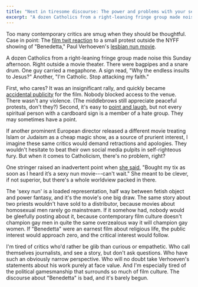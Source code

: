 ```yaml
---
title: "Next in tiresome discourse: The power and problems with your sexy nun movie"
excerpt: "A dozen Catholics from a right-leaning fringe group made noise this Sunday afternoon. Right outside a movie theater. There were bagpipes and a snare drum. One guy carried a megaphone. A sign read, \"Why the endless insults to Jesus?\" Another, \"I'm Catholic. Stop attacking my faith.\""
---
```

Too many contemporary critics are smug when they should be thoughtful. Case in point: The [film twit reaction](https://twitter.com/search?q=benedetta%20protest&src=typed_query) to a small protest outside the NYFF showing of "Benedetta," Paul Verhoeven's [lesbian nun movie](https://www.youtube.com/results?search_query=verhoeven+benedetta+trailer).

A dozen Catholics from a right-leaning fringe group made noise this Sunday afternoon. Right outside a movie theater. There were bagpipes and a snare drum. One guy carried a megaphone. A sign read, "Why the endless insults to Jesus?" Another, "I'm Catholic. Stop attacking my faith."

First, who cares? It was an insignificant rally, and quickly became [accidental publicity](https://twitter.com/TheNYFF/status/1442193742396465155) for the film. Nobody blocked access to the venue. There wasn't any violence. (The middlebrows still appreciate peaceful protests, don't they?) Second, it's easy to [point and laugh](https://twitter.com/TomiLaffly/status/1442202169386536961), but not every spiritual person with a cardboard sign is a member of a hate group. They may sometimes have a point.

If another prominent European director released a different movie treating Islam or Judaism as a cheap magic show, as a source of prurient interest, I imagine these same critics would demand retractions and apologies. They wouldn't hesitate to beat their own social media pulpits in self-righteous fury. But when it comes to Catholicism, there's no problem, right?

One stringer raised an inadvertent point when [she said](https://twitter.com/TomiLaffly/status/1442198523198337025), "Bought my tix as soon as I heard it’s a sexy nun movie---can't wait." She meant to be clever, if not superior, but there's a whole worldview packed in there.

The 'sexy nun' is a loaded representation, half way between fetish object and power fantasy, and it's the movie's one big draw. The same story about two priests wouldn't have sold to a distributor, because movies about homosexual men rarely go mainstream. If it somehow had, nobody would be gleefully posting about it, because contemporary film culture doesn't champion gay men in quite the same overzealous way it will champion gay women. If "Benedetta" were an earnest film about religious life, the public interest would approach zero, and the critical interest would follow.

I'm tired of critics who'd rather be glib than curious or empathetic. Who call themselves journalists, and see a story, but don't ask questions. Who have such an obviously narrow perspective. Who will no doubt take Verhoeven's statements about his work purely at face value. And I'm especially tired of the political gamesmanship that surrounds so much of film culture. The discourse about "Benedetta" is bad, and it's barely begun.
